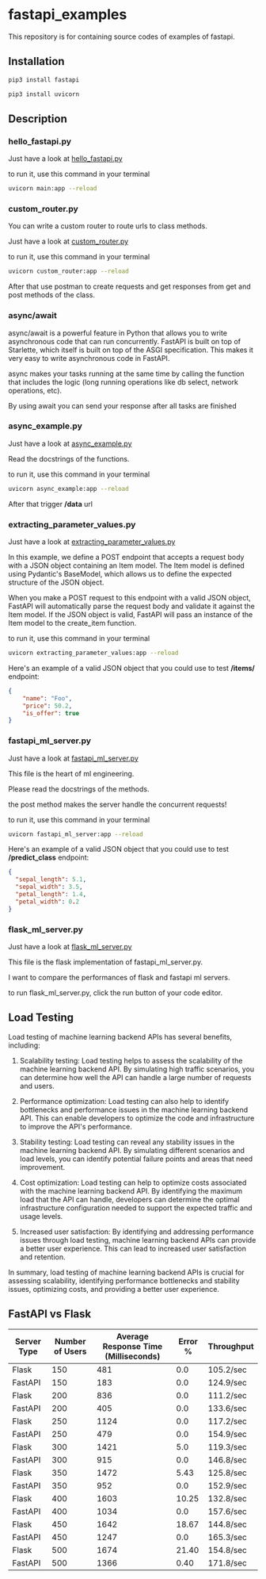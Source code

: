 # fastapi_examples
This repository is for containing source codes of examples of fastapi.

## Installation
```bash
pip3 install fastapi 

pip3 install uvicorn 
```

## Description

### hello_fastapi.py
Just have a look at [hello_fastapi.py](https://github.com/AyberkYavuz/fastapi_examples/blob/main/hello_fastapi.py)

to run it, use this command in your terminal

```bash
uvicorn main:app --reload
```

### custom_router.py

You can write a custom router to route urls to class methods.

Just have a look at [custom_router.py](https://github.com/AyberkYavuz/fastapi_examples/blob/main/custom_router.py)

to run it, use this command in your terminal

```bash
uvicorn custom_router:app --reload
```

After that use postman to create requests and get responses from get and post methods of the class.

### async/await

async/await is a powerful feature in Python that allows you to write asynchronous code that can run concurrently. 
FastAPI is built on top of Starlette, which itself is built on top of the ASGI specification. 
This makes it very easy to write asynchronous code in FastAPI.

async makes your tasks running at the same time by calling the function that includes the logic 
(long running operations like db select, network operations, etc).

By using await you can send your response after all tasks are finished

### async_example.py

Just have a look at [async_example.py](https://github.com/AyberkYavuz/fastapi_examples/blob/main/async_example.py)

Read the docstrings of the functions.

to run it, use this command in your terminal

```bash
uvicorn async_example:app --reload
```

After that trigger **/data** url

### extracting_parameter_values.py

Just have a look at [extracting_parameter_values.py](https://github.com/AyberkYavuz/fastapi_examples/blob/main/extracting_parameter_values.py)

In this example, we define a POST endpoint that accepts a request body with a JSON object containing an Item model. 
The Item model is defined using Pydantic's BaseModel, which allows us to define the expected structure of the JSON object.

When you make a POST request to this endpoint with a valid JSON object, FastAPI will automatically parse the request 
body and validate it against the Item model. 
If the JSON object is valid, FastAPI will pass an instance of the Item model to the create_item function.

to run it, use this command in your terminal

```bash
uvicorn extracting_parameter_values:app --reload
```

Here's an example of a valid JSON object that you could use to test **/items/** endpoint:

```json
{
    "name": "Foo",
    "price": 50.2,
    "is_offer": true
}
```

### fastapi_ml_server.py

Just have a look at [fastapi_ml_server.py](https://github.com/AyberkYavuz/fastapi_examples/blob/main/fastapi_ml_server.py)

This file is the heart of ml engineering.

Please read the docstrings of the methods.

the post method makes the server handle the concurrent requests!

to run it, use this command in your terminal

```bash
uvicorn fastapi_ml_server:app --reload 
```

Here's an example of a valid JSON object that you could use to test **/predict_class** endpoint:

```json
{
  "sepal_length": 5.1, 
  "sepal_width": 3.5, 
  "petal_length": 1.4, 
  "petal_width": 0.2
}
```

### flask_ml_server.py

Just have a look at [flask_ml_server.py](https://github.com/AyberkYavuz/fastapi_examples/blob/main/flask_ml_server.py)

This file is the flask implementation of fastapi_ml_server.py.

I want to compare the performances of flask and fastapi ml servers.

to run flask_ml_server.py, click the run button of your code editor. 

## Load Testing

Load testing of machine learning backend APIs has several benefits, including:

1. Scalability testing: Load testing helps to assess the scalability of the machine learning backend API. By simulating high traffic scenarios, you can determine how well the API can handle a large number of requests and users.

2. Performance optimization: Load testing can also help to identify bottlenecks and performance issues in the machine learning backend API. This can enable developers to optimize the code and infrastructure to improve the API's performance.

3. Stability testing: Load testing can reveal any stability issues in the machine learning backend API. By simulating different scenarios and load levels, you can identify potential failure points and areas that need improvement.

4. Cost optimization: Load testing can help to optimize costs associated with the machine learning backend API. By identifying the maximum load that the API can handle, developers can determine the optimal infrastructure configuration needed to support the expected traffic and usage levels.

5. Increased user satisfaction: By identifying and addressing performance issues through load testing, machine learning backend APIs can provide a better user experience. This can lead to increased user satisfaction and retention.

In summary, load testing of machine learning backend APIs is crucial for assessing scalability, identifying performance bottlenecks and stability issues, optimizing costs, and providing a better user experience.

## FastAPI vs Flask 

| Server Type | Number of Users | Average Response Time (Milliseconds) | Error % | Throughput |
|-------------|-----------------|--------------------------------------|---------|------------|
| Flask       | 150             | 481                                  | 0.0     | 105.2/sec  |
| FastAPI     | 150             | 183                                  | 0.0     | 124.9/sec  |
| Flask       | 200             | 836                                  | 0.0     | 111.2/sec  |
| FastAPI     | 200             | 405                                  | 0.0     | 133.6/sec  |
| Flask       | 250             | 1124                                 | 0.0     | 117.2/sec  |
| FastAPI     | 250             | 479                                  | 0.0     | 154.9/sec  |
| Flask       | 300             | 1421                                 | 5.0     | 119.3/sec  |
| FastAPI     | 300             | 915                                  | 0.0     | 146.8/sec  |
| Flask       | 350             | 1472                                 | 5.43    | 125.8/sec  |
| FastAPI     | 350             | 952                                  | 0.0     | 152.9/sec  |
| Flask       | 400             | 1603                                 | 10.25   | 132.8/sec  |
| FastAPI     | 400             | 1034                                 | 0.0     | 157.6/sec  |
| Flask       | 450             | 1642                                 | 18.67   | 144.8/sec  |
| FastAPI     | 450             | 1247                                 | 0.0     | 165.3/sec  |
| Flask       | 500             | 1674                                 | 21.40   | 154.8/sec  |
| FastAPI     | 500             | 1366                                 | 0.40    | 171.8/sec  |


